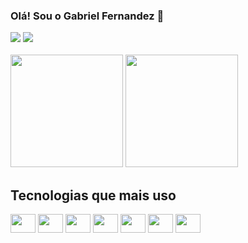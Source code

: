 ### Olá! Sou o Gabriel Fernandez 👋
<div>
  <a href="https://www.linkedin.com/in/gabriel-fernandez-a0b8561b0/"><img src="https://img.shields.io/badge/LinkedIn-0077B5?style=for-the-badge&logo=linkedin&logoColor=white"></a>
  <a href="https://www.instagram.com/xxgabriel_fernandezxx/"><img src="https://img.shields.io/badge/Instagram-E4405F?style=for-the-badge&logo=instagram&logoColor=white"></a>
</div></br>

<div>
  <img height="180em" src="https://github-readme-stats.vercel.app/api?username=GabrielFernandez26&show_icons=true&theme=radical">
  <img height="180em" src="https://github-readme-stats.vercel.app/api/top-langs/?username=GabrielFernandez26&layout=compact&theme=tokyonight"">
</div>

## Tecnologias que mais uso
<div style="display: inline_block">
  <img align="center" height="30" width="40" src="https://cdn.jsdelivr.net/gh/devicons/devicon/icons/javascript/javascript-original.svg"/>
  <img align="center" height="30" width="40" src="https://cdn.jsdelivr.net/gh/devicons/devicon/icons/typescript/typescript-original.svg"/>
  <img align="center" height="30" width="40" src="https://cdn.jsdelivr.net/gh/devicons/devicon/icons/nodejs/nodejs-original.svg"/>
  <img align="center" height="30" width="40" src="https://cdn.jsdelivr.net/gh/devicons/devicon/icons/java/java-original.svg" />
  <img align="center" height="30" width="40" src="https://cdn.jsdelivr.net/gh/devicons/devicon/icons/react/react-original.svg"/>
  <img align="center" height="30" width="40" src="https://cdn.jsdelivr.net/gh/devicons/devicon/icons/html5/html5-original.svg"/>
  <img align="center" height="30" width="40" src="https://cdn.jsdelivr.net/gh/devicons/devicon/icons/css3/css3-original.svg"/>
</div>

